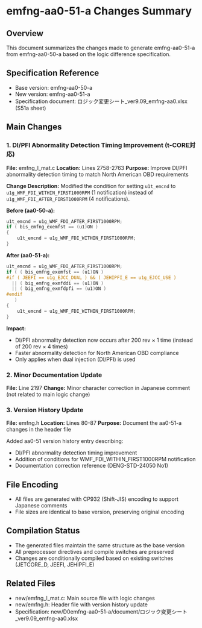 # emfng-aa0-51-a Changes Summary

## Overview
This document summarizes the changes made to generate emfng-aa0-51-a from emfng-aa0-50-a based on the logic difference specification.

## Specification Reference
- Base version: emfng-aa0-50-a
- New version: emfng-aa0-51-a
- Specification document: ロジック変更シート_ver9.09_emfng-aa0.xlsx (S51a sheet)

## Main Changes

### 1. DI/PFI Abnormality Detection Timing Improvement (t-CORE対応)

**File:** emfng_l_mat.c
**Location:** Lines 2758-2763
**Purpose:** Improve DI/PFI abnormality detection timing to match North American OBD requirements

**Change Description:**
Modified the condition for setting `u1t_emcnd` to `u1g_WMF_FDI_WITHIN_FIRST1000RPM` (1 notification) instead of `u1g_WMF_FDI_AFTER_FIRST1000RPM` (4 notifications).

**Before (aa0-50-a):**
```c
u1t_emcnd = u1g_WMF_FDI_AFTER_FIRST1000RPM;
if ( bis_emfng_exemfst == (u1)ON )
{
    u1t_emcnd = u1g_WMF_FDI_WITHIN_FIRST1000RPM;
}
```

**After (aa0-51-a):**
```c
u1t_emcnd = u1g_WMF_FDI_AFTER_FIRST1000RPM;
if ( ( bis_emfng_exemfst == (u1)ON )
#if ( JEEFI == u1g_EJCC_DUAL ) && ( JEHIPFI_E == u1g_EJCC_USE )
  || ( big_emfng_exmfddi == (u1)ON )
  || ( big_emfng_exmfdpfi == (u1)ON )
#endif
   )
{
    u1t_emcnd = u1g_WMF_FDI_WITHIN_FIRST1000RPM;
}
```

**Impact:**
- DI/PFI abnormality detection now occurs after 200 rev × 1 time (instead of 200 rev × 4 times)
- Faster abnormality detection for North American OBD compliance
- Only applies when dual injection (DI/PFI) is used

### 2. Minor Documentation Update

**File:** Line 2197
**Change:** Minor character correction in Japanese comment (not related to main logic change)

### 3. Version History Update

**File:** emfng.h
**Location:** Lines 80-87
**Purpose:** Document the aa0-51-a changes in the header file

Added aa0-51 version history entry describing:
- DI/PFI abnormality detection timing improvement
- Addition of conditions for WMF_FDI_WITHIN_FIRST1000RPM notification
- Documentation correction reference (DENG-STD-24050 No1)

## File Encoding
- All files are generated with CP932 (Shift-JIS) encoding to support Japanese comments
- File sizes are identical to base version, preserving original encoding

## Compilation Status
- The generated files maintain the same structure as the base version
- All preprocessor directives and compile switches are preserved
- Changes are conditionally compiled based on existing switches (JETCORE_D, JEEFI, JEHIPFI_E)

## Related Files
- new/emfng_l_mat.c: Main source file with logic changes
- new/emfng.h: Header file with version history update
- Specification: new/D0emfng-aa0-51-a/document/ロジック変更シート_ver9.09_emfng-aa0.xlsx
